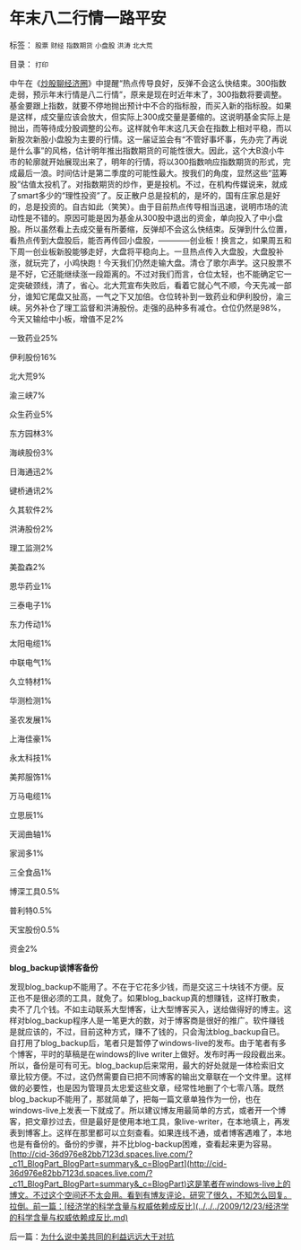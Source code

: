 # 年末八二行情一路平安

标签： `股票` `财经` `指数期货` `小盘股` `洪涛` `北大荒` 

目录： `打印`

中午在《[炒股聊经济圈](http://sanstock.q.sohu.com/)》中提醒“热点传导良好，反弹不会这么快结束。300指数走弱，预示年末行情是八二行情”，原来是现在时近年末了，300指数将要调整。基金要跟上指数，就要不停地抛出预计中不合的指标股，而买入新的指标股。如果是这样，成交量应该会放大，但实际上300成交量是萎缩的。这说明基金实际上是抛出，而等待成分股调整的公布。这样就令年末这几天会在指数上相对平稳，而以新股次新股小盘股为主要的行情。这一届证监会有“不管好事坏事，先办完了再说是什么事”的风格，估计明年推出指数期货的可能性很大。因此，这个大B浪小牛市的轮廓就开始展现出来了，明年的行情，将以300指数响应指数期货的形式，完成最后一浪。时间估计是第二季度的可能性最大。按我们的角度，显然这些“蓝筹股”估值太投机了。对指数期货的炒作，更是投机。不过，在机构传媒说来，就成了smart多少的“理性投资”了。反正散户总是投机的，是坏的，国有庄家总是好的，总是投资的。自古如此（笑笑）。由于目前热点传导相当迅速，说明市场的流动性是不错的。原因可能是因为基金从300股中退出的资金，单向投入了中小盘股。所以虽然看上去成交量有所萎缩，反弹却不会这么快结束。反弹到什么位置，看热点传到大盘股后，能否再传回小盘股，————创业板！换言之，如果周五和下周一创业板新股能够走好，大盘将平稳向上。一旦热点传入大盘股，大盘股补涨，就玩完了，小鸡快跑！今天我们仍然走输大盘。清仓了歌尔声学。这只股票不是不好，它还能继续涨一段距离的。不过对我们而言，仓位太轻，也不能确定它一定突破颈线，清了，省心。北大荒宣布失败后，看着它就心气不顺，今天先减一部分，谁知它尾盘又扯高，一气之下又加倍。仓位转补到一致药业和伊利股份，渝三峡。另外补仓了理工监督和洪涛股份。走强的品种多有减仓。仓位仍然是98%，今天又输给中小板，增值不足2%

一致药业25%

伊利股份16%

北大荒9%

渝三峡7%

众生药业5%

东方园林3%

海峡股份3%

日海通迅2%

键桥通讯2%

久其软件2%

洪涛股份2%

理工监测2%

美盈森2%

恩华药业1%

三泰电子1%

东力传动1%

太阳电缆1%

中联电气1%

久立特材1%

华测检测1%

圣农发展1%

上海佳豪1%

永太科技1%

美邦服饰1%

万马电缆1%

立思辰1%

天润曲轴1%

家润多1%

三全食品1%

博深工具0.5%

普利特0.5%

天宝股份0.5%

资金2%

**blog_backup谈博客备份**

发现blog_backup不能用了。不在于它花多少钱，而是交这三十块钱不方便。反正也不是很必须的工具，就免了。如果blog_backup真的想赚钱，这样打散卖，卖不了几个钱。不如主动联系大型博客，让大型博客买入，送给做得好的博主。这样对blog_backup程序人是一笔更大的数，对于博客商是很好的推广。软件赚钱是就应该的，不过，目前这种方式，赚不了钱的，只会淘汰blog_backup自已。自打用了blog_backup后，笔者只是暂停了windows-live的发布。由于笔者有多个博客，平时的草稿是在windows的live
writer上做好。发布时再一段段截出来。所以，备份是可有可无。blog_backup后来常用，最大的好处就是一体检索旧文章比较方便。不过，这仍然需要自已把不同博客的输出文章联在一个文件里。这样做的必要性，也是因为管理员太忠爱这些文章，经常性地删了个七零八落。既然blog_backup不能用了，那就简单了，把每一篇文章单独作为一份，也在windows-live上发表一下就成了。所以建议博友用最简单的方式，或者开一个博客，把文章抄过去，但是最好是使用本地工具，象live-writer，在本地填上，再发表到博客上。这样在那里都可以立刻查看。如果连线不通，或者博客遇难了，本地也是有备份的。备份的步骤，并不比blog-backup困难，查看起来更为容易。[http://cid-36d976e82bb7123d.spaces.live.com/?_c11_BlogPart_BlogPart=summary&_c=BlogPart](http://cid-36d976e82bb7123d.spaces.live.com/?_c11_BlogPart_BlogPart=summary&_c=BlogPart)这是笔者在windows-live上的博文。不过这个空间还不太会用。看到有博友评论，研究了很久，不知怎么回复。拉倒。前一篇：[经济学的科学含量与权威依赖成反比](../../../2009/12/23/经济学的科学含量与权威依赖成反比.md)

后一篇：[为什么说中美共同的利益远远大于对抗](../../../2009/12/23/为什么说中美共同的利益远远大于对抗.md)
